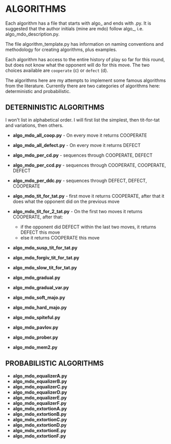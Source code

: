 # ALGORITHMS

Each algorithm has a file that starts with algo_ and ends with .py. It is suggested that the author initials (mine are mdo) follow algo_, i.e. algo_mdo_description.py.

The file algorithm_template.py has information on naming conventions and methodology for creating algorithms, plus examples.

Each algorithm has access to the entire history of play so far for this round, but does not know what the opponent will do for this move. The two choices available are `cooperate` (c) or `defect` (d).

The algorithms here are my attempts to implement some famous algorithms from the literature. Currently there are two categories of algorithms here: deterministic and probabilistic.

## DETERNINISTIC ALGORITHMS

I won't list in alphabetical order. I will first list the simplest, then tit-for-tat and variations, then others.

- **algo_mdo_all_coop.py** - On every move it returns COOPERATE
- **algo_mdo_all_defect.py** - On every move it returns DEFECT
- **algo_mdo_per_cd.py** - sequences through COOPERATE, DEFECT
- **algo_mdo_per_ccd.py** - sequences through COOPERATE, COOPERATE, DEFECT
- **algo_mdo_per_ddc.py** - sequences through DEFECT, DEFECT, COOPERATE

- **algo_mdo_tit_for_tat.py** - first move it returns COOPERATE, after that it does what the opponent did on the previous move
- **algo_mdo_tit_for_2_tat.py** - On the first two moves it returns COOPERATE, after that:
  - if the opponent did DEFECT within the last two moves, it returns DEFECT this move
  - else it returns COOPERATE this move
- **algo_mdo_susp_tit_for_tat.py**
- **algo_mdo_forgiv_tit_for_tat.py**
- **algo_mdo_slow_tit_for_tat.py**
- **algo_mdo_gradual.py**
- **algo_mdo_gradual_var.py**
- **algo_mdo_soft_majo.py**
- **algo_mdo_hard_majo.py**

- **algo_mdo_spiteful.py**
- **algo_mdo_pavlov.py**
- **algo_mdo_prober.py**
- **algo_mdo_mem2.py**


## PROBABILISTIC ALGORITHMS

- **algo_mdo_equalizerA.py**
- **algo_mdo_equalizerB.py**
- **algo_mdo_equalizerC.py**
- **algo_mdo_equalizerD.py**
- **algo_mdo_equalizerE.py**
- **algo_mdo_equalizerF.py**
- **algo_mdo_extortionA.py**
- **algo_mdo_extortionB.py**
- **algo_mdo_extortionC.py**
- **algo_mdo_extortionD.py**
- **algo_mdo_extortionE.py**
- **algo_mdo_extortionF.py**
